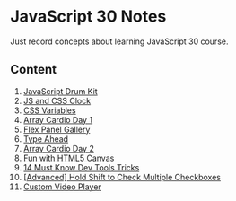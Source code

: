 # JavaScript 30 Notes

Just record concepts about learning JavaScript 30 course.

## Content

1. [JavaScript Drum Kit](https://github.com/tocz9es/javascript30-notes/tree/main/notes/01-JavaScript-Drum-Kit.md)
2. [JS and CSS Clock](https://github.com/tocz9es/javascript30-notes/tree/main/notes/02-JS-and-CSS-Clock.md)
3. [CSS Variables](https://github.com/tocz9es/javascript30-notes/tree/main/notes/03-CSS-Variables.md)
4. [Array Cardio Day 1](https://github.com/tocz9es/javascript30-notes/tree/main/notes/04-Array-Cardio-Day-1.md)
5. [Flex Panel Gallery](https://github.com/tocz9es/javascript30-notes/tree/main/notes/05-Flex-Panel-Gallery.md)
6. [Type Ahead](https://github.com/tocz9es/javascript30-notes/tree/main/notes/06-Type-Ahead.md)
7. [Array Cardio Day 2](https://github.com/tocz9es/javascript30-notes/tree/main/notes/07-Array-Cardio-Day-2.md)
8. [Fun with HTML5 Canvas](https://github.com/tocz9es/javascript30-notes/tree/main/notes/08-Fun-with-HTML5-Canvas.md)
9. [14 Must Know Dev Tools Tricks](https://github.com/tocz9es/javascript30-notes/tree/main/notes/09-14-Must-Know-Dev-Tools-Tricks.md)
10. [[Advanced] Hold Shift to Check Multiple Checkboxes](https://github.com/tocz9es/javascript30-notes/tree/main/notes/10-Hold-Shift-to-Check-Multiple-Checkboxes.md)
11. [Custom Video Player](https://github.com/tocz9es/javascript30-notes/tree/main/notes/11-Custom-Video-Player.md)